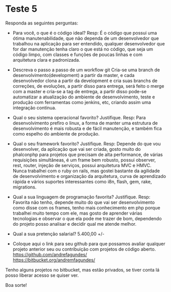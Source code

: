 # Teste 5

Responda as seguintes perguntas:

+ Para você, o que é o código ideal?
Resp: É o código que possui uma ótima manutenabilidade, que não dependa de um desenvolvedor que trabalhou na aplicação para ser entendido, qualquer desenvolvedor que for dar manutenção tenha claro o que está no código, que seja um código limpo, com classes e funções de poucas linhas e com arquitetura clara e padronizada.

+ Descreva o passo a passo de um workflow git
Cria-se uma branch de desenvolvimento(development) a partir da master, e cada desenvolvedor clona a partir da development e cria suas branchs de correções, de evoluções, a partir disso para entrega, será feito o merge com a master e cria-se a tag de entrega, a partir disso pode-se automatizar a atualização do ambiente de desenvolvimento, teste e produção com ferramentas como jenkins, etc, criando assim uma integração contínua.

+ Qual o seu sistema operacional favorito? Justifique.
Resp: Para desenvolvimento prefiro o linux, a forma de manter uma estrutura de desenvolvimento é mais robusta e de fácil manutenção, e também fica como espelho do ambiente de produção.

+ Qual o seu framework favorito? Justifique.
Resp: Depende do que vou desenvolver, da aplicação que vai ser criada, gosto muito do phalconphp para projetos que precisam de alta performance, de várias requisições simultâneas, é um frame bem robusto, possui observer, rest, router, injeção de serviços, possui arquitetura MVC e HMVC.
Nunca trabalhei com o ruby on rails, mas gostei bastante da agilidade de desenvolvimento e organização da arquitetura, curva de aprendizado rápida e vários suportes interessantes como i8n, flash, gem, rake, migrations.

+ Qual a sua linguagem de programação favorita? Justifique.
Resp: Favorita não tenho, depende muito do que vai ser desenvolvimento como disse com os frames, tenho mais conhecimento em php porque trabalhei muito tempo com ele, mas gosto de aprender várias tecnologias e observar o que ela pode me trazer de bom, dependendo do projeto posso analisar e decidir qual me atende melhor.

+ Qual a sua pretenção salarial?
5.400,00 +/-

+ Coloque aqui o link para seu github para que possamos avaliar qualquer projeto anterior seu ou contribuição com projetos de código aberto.
https://github.com/andrefagundes/
https://bitbucket.org/andremfagundes/

Tenho alguns projetos no bitbucket, mas estão privados, se tiver conta lá posso liberar acesso se quiser ver.


Boa sorte!
